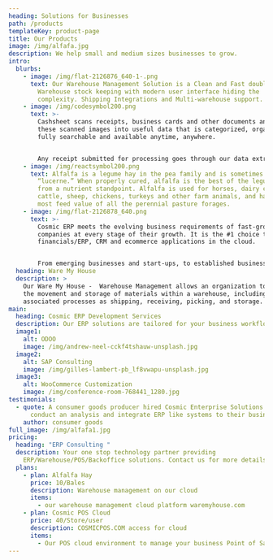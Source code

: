 ```yaml
---
heading: Solutions for Businesses
path: /products
templateKey: product-page
title: Our Products
image: /img/alfafa.jpg
description: We help small and medium sizes businesses to grow.
intro:
  blurbs:
    - image: /img/flat-2126876_640-1-.png
      text: Our Warehouse Management Solution is a Clean and Fast double entry based
        Warehouse stock keeping with modern user interface hiding the
        complexity. Shipping Integrations and Multi-warehouse support.
    - image: /img/codesymbol200.png
      text: >-
        Cashsheet scans receipts, business cards and other documents and turns
        these scanned images into useful data that is categorized, organized,
        fully searchable and available anytime, anywhere.


        Any receipt submitted for processing goes through our data extraction process, where the important information (vendor, total, tax, date, payment type) is extracted and then verified by a team member to ensure the highest possible accuracy. The processed receipt data is then categorized, organized in your online account.
    - image: /img/reactsymbol200.png
      text: Alfalfa is a legume hay in the pea family and is sometimes called
        “lucerne.” When properly cured, alfalfa is the best of the legume hays
        from a nutrient standpoint. Alfalfa is used for horses, dairy cows, beef
        cattle, sheep, chickens, turkeys and other farm animals, and has the
        most feed value of all the perennial pasture forages.
    - image: /img/flat-2126878_640.png
      text: >-
        Cosmic ERP meets the evolving business requirements of fast-growing
        companies at every stage of their growth. It is the #1 choice to run
        financials/ERP, CRM and ecommerce applications in the cloud.


        From emerging businesses and start-ups, to established businesses, Cosmic ERP empowers modern, fast-growing companies, both private and public, to unlock their growth potential. Our cloud-based solutions streamline mission critical business processes and reduce IT costs, allowing you to easily scale and future-proof your business with an agile business platform that evolves as your needs change.
  heading: Ware My House
  description: >
    Our Ware My House -  Warehouse Management allows an organization to control
    the movement and storage of materials within a warehouse, including managing
    associated processes as shipping, receiving, picking, and storage.
main:
  heading: Cosmic ERP Development Services
  description: Our ERP solutions are tailored for your business workflows.
  image1:
    alt: ODOO
    image: /img/andrew-neel-cckf4tshauw-unsplash.jpg
  image2:
    alt: SAP Consulting
    image: /img/gilles-lambert-pb_lf8vwapu-unsplash.jpg
  image3:
    alt: WooCommerce Customization
    image: /img/conference-room-768441_1280.jpg
testimonials:
  - quote: A consumer goods producer hired Cosmic Enterprise Solutions LLC to
      conduct an analysis and integrate ERP like systems to their business.
    author: consumer goods
full_image: /img/alfafa1.jpg
pricing:
  heading: "ERP Consulting "
  description: Your one stop technology partner providing
    ERP/Warehouse/POS/Backoffice solutions. Contact us for more details
  plans:
    - plan: Alfalfa Hay
      price: 10/Bales
      description: Warehouse management on our cloud
      items:
        - our warehouse management cloud platform waremyhouse.com
    - plan: Cosmic POS Cloud
      price: 40/Store/user
      description: COSMICPOS.COM access for cloud
      items:
        - Our POS cloud environment to manage your business Point of Sale needs
---
```

